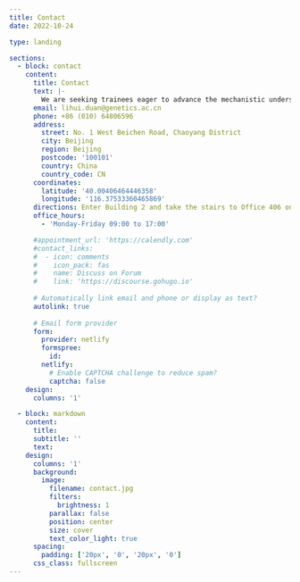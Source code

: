 ```yaml
---
title: Contact
date: 2022-10-24

type: landing

sections:
  - block: contact
    content:
      title: Contact
      text: |-
        We are seeking trainees eager to advance the mechanistic understanding of neuro-immune interactions in health and disease, leveraging state-of-the-art technology. Our focus spans neurodevelopmental disorders, neurodegenerative diseases, aging, infectious diseases, autoimmune conditions, and cancer.
      email: lihui.duan@genetics.ac.cn
      phone: +86 (010) 64806596
      address:
        street: No. 1 West Beichen Road, Chaoyang District
        city: Beijing
        region: Beijing
        postcode: '100101'
        country: China
        country_code: CN
      coordinates:
        latitude: '40.00406464446358' 
        longitude: '116.37533360465869'
      directions: Enter Building 2 and take the stairs to Office 406 on Floor 4
      office_hours:
        - 'Monday-Friday 09:00 to 17:00'

      #appointment_url: 'https://calendly.com'
      #contact_links:
      #  - icon: comments
      #    icon_pack: fas
      #    name: Discuss on Forum
      #    link: 'https://discourse.gohugo.io'
    
      # Automatically link email and phone or display as text?
      autolink: true
    
      # Email form provider
      form:
        provider: netlify
        formspree:
          id:
        netlify:
          # Enable CAPTCHA challenge to reduce spam?
          captcha: false
    design:
      columns: '1'

  - block: markdown
    content:
      title:
      subtitle: ''
      text:
    design:
      columns: '1'
      background:
        image: 
          filename: contact.jpg
          filters:
            brightness: 1
          parallax: false
          position: center
          size: cover
          text_color_light: true
      spacing:
        padding: ['20px', '0', '20px', '0']
      css_class: fullscreen
---
```

